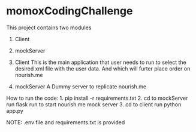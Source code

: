 # momoxCodingChallenge

This project contains two modules 
1. Client
2. mockServer

1. Client
    This is the main application that user needs to run to select the desired xml file with the user data.
    And which will furter place order on nourish.me

2. mockServer
    A Dummy server to replicate nourish.me

How to run the code:
    1. pip install -r requirements.txt
    2. cd to mockServer run
                        flask run
       to start nourish.me mock server
    3. cd to client run
            python app.py

NOTE: .env file and requirements.txt is provided


